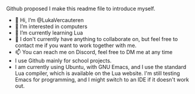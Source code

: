 Github proposed I make this readme file to introduce myself.

- 👋 Hi, I’m @LukaVercauteren
- 👀 I’m interested in computers
- 🌱 I’m currently learning Lua
- 💞️ I don't currently have anything to collaborate on, but feel free to contact me if you want to work together with me.
- 📫 You can reach me on Discord, feel free to DM me at any time
-   I use Github mainly for school projects.
-   I am currently using Ubuntu, with GNU Emacs, and I use the standard Lua compiler, which is available on the Lua website. I'm still testing Emacs for programming, and I might switch to an IDE if it doesn't work out.

<!---
LukaVercauteren/LukaVercauteren is a ✨ special ✨ repository because its `README.md` (this file) appears on your GitHub profile.
You can click the Preview link to take a look at your changes.
--->
